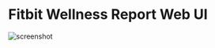 # Fitbit Wellness Report Web UI

![screenshot](https://github.com/arpanghosh8453/fitbit-web-ui-app/blob/main/help/wellness_report.jpg)
